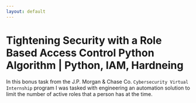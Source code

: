 ```yaml
---
layout: default 
---
```


# Tightening Security with a Role Based Access Control Python Algorithm | Python, IAM, Hardneing

In this bonus task from the J.P. Morgan & Chase Co. `Cybersecurity Virtual Internship` program I was tasked with engineering an automation solution to limit the number of active roles that a person has at the time.  
